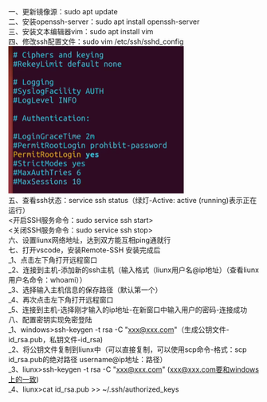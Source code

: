 一、更新镜像源：sudo apt update  
二、安装openssh-server：sudo apt install openssh-server  
三、安装文本编辑器vim：sudo apt install vim  
四、修改ssh配置文件：sudo vim /etc/ssh/sshd_config  
![network error](https://github.com/mcslll/note/blob/main/image/%E5%B1%8F%E5%B9%95%E6%88%AA%E5%9B%BE%202023-10-24%20103632.png?raw=true)  
五、查看ssh状态：service ssh status（绿灯-Active: active (running)表示正在运行）  
<开启SSH服务命令：sudo service ssh start>  
<关闭SSH服务命令：sudo service ssh stop>  
六、设置liunx网络地址，达到双方能互相ping通就行  
七、打开vscode，安装Remote-SSH 安装完成后  
_1、点击左下角打开远程窗口  
_2、连接到主机-添加新的ssh主机（输入格式（liunx用户名@ip地址）（查看liunx用户名命令：whoami））  
_3、选择输入主机信息的保存路径（默认第一个）  
_4、再次点击左下角打开远程窗口  
_5、连接到主机-选择刚才输入的ip地址-在新窗口中输入用户的密码-连接成功  
八、配置密钥实现免密登陆  
_1、windows>ssh-keygen -t rsa -C "xxx@xxx.com"（生成公钥文件-id_rsa.pub，私钥文件-id_rsa)  
_2、将公钥文件复制到liunx中（可以直接复制，可以使用scp命令-格式：scp id_rsa.pub的绝对路径 username@ip地址：路径）  
_3、liunx>ssh-keygen -t rsa -C "xxx@xxx.com" (xxx@xxx.com要和windows上的一致)   
_4、liunx>cat id_rsa.pub >> ~/.ssh/authorized_keys
